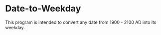 # Date-to-Weekday
This program is intended to convert any date from 1900 - 2100 AD into its weekday.
